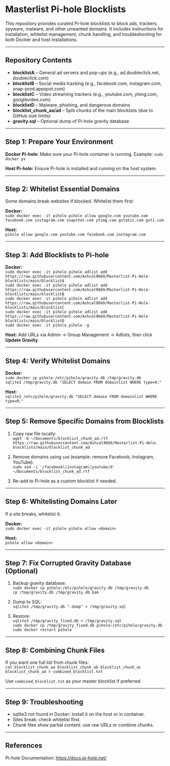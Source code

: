 # Masterlist Pi-hole Blocklists

This repository provides curated Pi-hole blocklists to block ads, trackers, spyware, malware, and other unwanted domains. It includes instructions for installation, whitelist management, chunk handling, and troubleshooting for both Docker and host installations.

---

## Repository Contents

- **blocklistA** – General ad servers and pop-ups (e.g., ad.doubleclick.net, doubleclick.com)  
- **blocklistB** – Social media tracking (e.g., facebook.com, instagram.com, snap-prod.appspot.com)  
- **blocklistC** – Video streaming trackers (e.g., youtube.com, ytimg.com, googlevideo.com)  
- **blocklistD** – Malware, phishing, and dangerous domains  
- **blocklist_chunk_aa/ad** – Split chunks of the main blocklists (due to GitHub size limits)  
- **gravity.sql** – Optional dump of Pi-hole gravity database  

---

## Step 1: Prepare Your Environment

**Docker Pi-hole:** Make sure your Pi-hole container is running. Example: `sudo docker ps`  

**Host Pi-hole:** Ensure Pi-hole is installed and running on the host system.

---

## Step 2: Whitelist Essential Domains

Some domains break websites if blocked. Whitelist them first:  

**Docker:**  
`sudo docker exec -it pihole pihole allow google.com youtube.com facebook.com instagram.com snapchat.com ytimg.com gstatic.com gvt1.com`  

**Host:**  
`pihole allow google.com youtube.com facebook.com instagram.com`

---

## Step 3: Add Blocklists to Pi-hole

**Docker:**  
`sudo docker exec -it pihole pihole adlist add https://raw.githubusercontent.com/Ashcal9669/Masterlist-Pi-Hole-blocklists/main/blocklistA`  
`sudo docker exec -it pihole pihole adlist add https://raw.githubusercontent.com/Ashcal9669/Masterlist-Pi-Hole-blocklists/main/blocklistB`  
`sudo docker exec -it pihole pihole adlist add https://raw.githubusercontent.com/Ashcal9669/Masterlist-Pi-Hole-blocklists/main/blocklistC`  
`sudo docker exec -it pihole pihole adlist add https://raw.githubusercontent.com/Ashcal9669/Masterlist-Pi-Hole-blocklists/main/blocklistD`  
`sudo docker exec -it pihole pihole -g`  

**Host:** Add URLs via Admin → Group Management → Adlists, then click **Update Gravity**.

---

## Step 4: Verify Whitelist Domains

**Docker:**  
`sudo docker cp pihole:/etc/pihole/gravity.db /tmp/gravity.db`  
`sqlite3 /tmp/gravity.db "SELECT domain FROM domainlist WHERE type=0;"`  

**Host:**  
`sqlite3 /etc/pihole/gravity.db "SELECT domain FROM domainlist WHERE type=0;"`

---

## Step 5: Remove Specific Domains from Blocklists

1. Copy raw file locally:  
`wget -O ~/Documents/blocklist_chunk_ad.rtf https://raw.githubusercontent.com/Ashcal9669/Masterlist-Pi-Hole-blocklists/main/blocklist_chunk_ad`  

2. Remove domains using `sed` (example: remove Facebook, Instagram, YouTube):  
`sudo sed -i '/facebook\|instagram\|youtube/d' ~/Documents/blocklist_chunk_ad.rtf`  

3. Re-add to Pi-hole as a custom blocklist if needed.

---

## Step 6: Whitelisting Domains Later

If a site breaks, whitelist it:  

**Docker:**  
`sudo docker exec -it pihole pihole allow <domain>`  

**Host:**  
`pihole allow <domain>`

---

## Step 7: Fix Corrupted Gravity Database (Optional)

1. Backup gravity database:  
`sudo docker cp pihole:/etc/pihole/gravity.db /tmp/gravity.db`  
`cp /tmp/gravity.db /tmp/gravity.db.bak`  

2. Dump to SQL:  
`sqlite3 /tmp/gravity.db ".dump" > /tmp/gravity.sql`  

3. Restore:  
`sqlite3 /tmp/gravity_fixed.db < /tmp/gravity.sql`  
`sudo docker cp /tmp/gravity_fixed.db pihole:/etc/pihole/gravity.db`  
`sudo docker restart pihole`

---

## Step 8: Combining Chunk Files

If you want one full list from chunk files:  
`cat blocklist_chunk_aa blocklist_chunk_ab blocklist_chunk_ac blocklist_chunk_ad > combined_blocklist.txt`  

Use `combined_blocklist.txt` as your master blocklist if preferred.

---

## Step 9: Troubleshooting

- sqlite3 not found in Docker: install it on the host or in container.  
- Sites break: check whitelist first.  
- Chunk files show partial content: use raw URLs or combine chunks.

---

## References

Pi-hole Documentation: https://docs.pi-hole.net/
